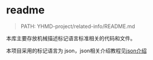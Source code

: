 # readme

> PATH: YHMD-project/related-info/README.md

本库主要存放机械描述标记语言标准相关的代码和文件。

本项目采用的标记语言为 json，json相关介绍教程见[json介绍](https://www.runoob.com/json/json-vs-xml.html)
